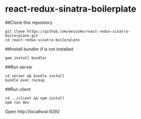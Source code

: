 # react-redux-sinatra-boilerplate

##Clone this repository
```
git clone https://github.com/weisuke/react-redux-sinatra-boilerplate.git
cd react-redux-sinatra-boilerplate
```

##Install bundler if is not installed
```
gem install bundler
```

##Run server
```
cd server && bundle install
bundle exec rackup
```

##Run client
```
cd ../client && npm install
npm run dev
```

Open http://localhost:9292
